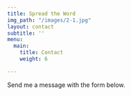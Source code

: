 ```yaml
---
title: Spread the Word
img_path: "/images/2-1.jpg"
layout: contact
subtitle: ''
menu:
  main:
    title: Contact
    weight: 6

---
```

Send me a message with the form below.